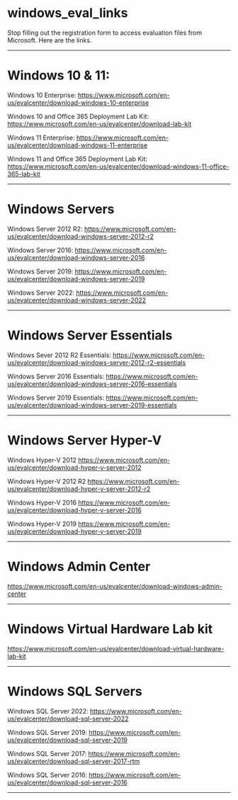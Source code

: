 # windows_eval_links
Stop filling out the registration form to access evaluation files from Microsoft. Here are the links.


---
# Windows 10 & 11:

Windows 10 Enterprise:
https://www.microsoft.com/en-us/evalcenter/download-windows-10-enterprise

Windows 10 and Office 365 Deployment Lab Kit:
https://www.microsoft.com/en-us/evalcenter/download-lab-kit

Windows 11 Enterprise:
https://www.microsoft.com/en-us/evalcenter/download-windows-11-enterprise

Windows 11 and Office 365 Deployment Lab Kit:
https://www.microsoft.com/en-us/evalcenter/download-windows-11-office-365-lab-kit

---
# Windows Servers

Windows Server 2012 R2: 
https://www.microsoft.com/en-us/evalcenter/download-windows-server-2012-r2

Windows Server 2016:
https://www.microsoft.com/en-us/evalcenter/download-windows-server-2016

Windows Server 2019:
https://www.microsoft.com/en-us/evalcenter/download-windows-server-2019

Windows Server 2022:
https://www.microsoft.com/en-us/evalcenter/download-windows-server-2022

---
# Windows Server Essentials

Windows Sever 2012 R2 Essentials:
https://www.microsoft.com/en-us/evalcenter/download-windows-server-2012-r2-essentials

Windows Server 2016 Essentials:
https://www.microsoft.com/en-us/evalcenter/download-windows-server-2016-essentials

Windows Server 2019 Essentials:
https://www.microsoft.com/en-us/evalcenter/download-windows-server-2019-essentials

---
# Windows Server Hyper-V

Windows Hyper-V 2012
https://www.microsoft.com/en-us/evalcenter/download-hyper-v-server-2012

Windows Hyper-V 2012 R2
https://www.microsoft.com/en-us/evalcenter/download-hyper-v-server-2012-r2

Windows Hyper-V 2016
https://www.microsoft.com/en-us/evalcenter/download-hyper-v-server-2016

Windows Hyper-V 2019
https://www.microsoft.com/en-us/evalcenter/download-hyper-v-server-2019

---
# Windows Admin Center
https://www.microsoft.com/en-us/evalcenter/download-windows-admin-center

---
# Windows Virtual Hardware Lab kit
https://www.microsoft.com/en-us/evalcenter/download-virtual-hardware-lab-kit

---
# Windows SQL Servers

Windows SQL Server 2022:
https://www.microsoft.com/en-us/evalcenter/download-sql-server-2022

Windows SQL Server 2019:
https://www.microsoft.com/en-us/evalcenter/download-sql-server-2019

Windows SQL Server 2017:
https://www.microsoft.com/en-us/evalcenter/download-sql-server-2017-rtm

Windows SQL Server 2016:
https://www.microsoft.com/en-us/evalcenter/download-sql-server-2016

---
